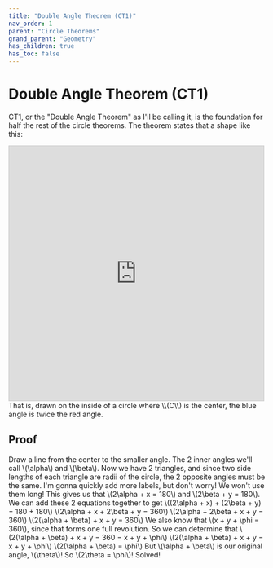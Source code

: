 ```yaml
---
title: "Double Angle Theorem (CT1)"
nav_order: 1
parent: "Circle Theorems"
grand_parent: "Geometry"
has_children: true
has_toc: false
---
```


# Double Angle Theorem (CT1)

CT1, or the "Double Angle Theorem" as I'll be calling it, is the foundation for half the rest of the circle theorems. The theorem states that a shape like this:
<iframe src="https://www.desmos.com/calculator/dzpfl9kumt?embed" width="500" height="500" style="border: 1px solid #ccc" frameborder=0></iframe>
That is, drawn on the inside of a circle where \\(C\\) is the center, the blue angle is twice the red angle.

## Proof

Draw a line from the center to the smaller angle.
The 2 inner angles we'll call \\(\alpha\\) and \\(\beta\\).
Now we have 2 triangles, and since two side lengths of each triangle are radii of the circle, the 2 opposite angles must be the same.
I'm gonna quickly add more labels, but don't worry! We won't use them long!
This gives us that \\(2\alpha + x = 180\\) and \\(2\beta + y = 180\\). We can add these 2 equations together to get 
\\((2\alpha + x) + (2\beta + y) = 180 + 180\\)
\\(2\alpha + x + 2\beta + y = 360\\)
\\(2\alpha + 2\beta + x + y = 360\\)
\\(2(\alpha + \beta) + x + y = 360\\)
We also know that \\(x + y + \phi = 360\\), since that forms one full revolution. So we can determine that
\\(2(\alpha + \beta) + x + y = 360 = x + y + \phi\\)
\\(2(\alpha + \beta) + x + y = x + y + \phi\\)
\\(2(\alpha + \beta) = \phi\\)
But \\(\alpha + \beta\\) is our original angle, \\(\theta\\)! So \\(2\theta = \phi\\)!
Solved!
